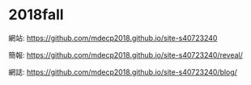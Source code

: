 # 2018fall

網站: https://github.com/mdecp2018.github.io/site-s40723240

簡報: https://github.com/mdecp2018.github.io/site-s40723240/reveal/

網誌: https://github.com/mdecp2018.github.io/site-s40723240/blog/
